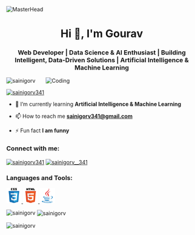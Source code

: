 ![MasterHead](https://animafoundation.in/wp-content/uploads/2021/03/website.gif)
<h1 align="center">Hi 👋, I'm Gourav</h1>
<h3 align="center">Web Developer | Data Science & AI Enthusiast | Building Intelligent, Data-Driven Solutions | Artificial Intelligence & Machine Learning</h3>
<img align="right" alt="Coding" width="400" src="https://cdn.dribbble.com/users/926537/screenshots/4502924/python-2.gif")>


<p align="left"> <img src="https://komarev.com/ghpvc/?username=sainigorv&label=Profile%20views&color=0e75b6&style=flat" alt="sainigorv" /> </p>

<p align="left"> <a href="https://twitter.com/sainigorv341" target="blank"><img src="https://img.shields.io/twitter/follow/sainigorv341?logo=twitter&style=for-the-badge" alt="sainigorv341" /></a> </p>

- 🌱 I’m currently learning **Artificial Intelligence & Machine Learning**

- 📫 How to reach me **sainigorv341@gmail.com**

- ⚡ Fun fact **I am funny**

<h3 align="left">Connect with me:</h3>
<p align="left">
<a href="https://twitter.com/sainigorv341" target="blank"><img align="center" src="https://raw.githubusercontent.com/rahuldkjain/github-profile-readme-generator/master/src/images/icons/Social/twitter.svg" alt="sainigorv341" height="30" width="40" /></a>
<a href="https://instagram.com/sainigorv__341" target="blank"><img align="center" src="https://raw.githubusercontent.com/rahuldkjain/github-profile-readme-generator/master/src/images/icons/Social/instagram.svg" alt="sainigorv__341" height="30" width="40" /></a>
</p>

<h3 align="left">Languages and Tools:</h3>
<p align="left"> <a href="https://www.w3schools.com/css/" target="_blank" rel="noreferrer"> <img src="https://raw.githubusercontent.com/devicons/devicon/master/icons/css3/css3-original-wordmark.svg" alt="css3" width="40" height="40"/> </a> <a href="https://www.w3.org/html/" target="_blank" rel="noreferrer"> <img src="https://raw.githubusercontent.com/devicons/devicon/master/icons/html5/html5-original-wordmark.svg" alt="html5" width="40" height="40"/> </a> <a href="https://www.java.com" target="_blank" rel="noreferrer"> <img src="https://raw.githubusercontent.com/devicons/devicon/master/icons/java/java-original.svg" alt="java" width="40" height="40"/> </a> </p>

<p><img align="left" src="https://github-readme-stats.vercel.app/api/top-langs?username=sainigorv&show_icons=true&locale=en&layout=compact" alt="sainigorv" /></p>

<p>&nbsp;<img align="center" src="https://github-readme-stats.vercel.app/api?username=sainigorv&show_icons=true&locale=en" alt="sainigorv" /></p>

<p><img align="center" src="https://github-readme-streak-stats.herokuapp.com/?user=sainigorv&" alt="sainigorv" /></p>
